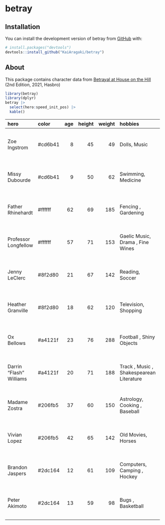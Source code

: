 
<!-- README.md is generated from README.Rmd. Please edit that file -->

# betray

<!-- badges: start -->
<!-- badges: end -->

## Installation

You can install the development version of betray from
[GitHub](https://github.com/) with:

``` r
# install.packages("devtools")
devtools::install_github("KaiAragaki/betray")
```

## About

This package contains character data from [Betrayal at House on the
Hill](https://en.wikipedia.org/wiki/Betrayal_at_House_on_the_Hill) (2nd
Edition, 2021, Hasbro)

``` r
library(betray)
library(dplyr)
betray |> 
  select(hero:speed_init_pos) |> 
  kable()
```

| hero                    | color   | age | height | weight | hobbies                                  | birthday   | speed                     | speed_init_pos |
|:------------------------|:--------|----:|-------:|-------:|:-----------------------------------------|:-----------|:--------------------------|---------------:|
| Zoe Ingstrom            | #cd6b41 |   8 |     45 |     49 | Dolls, Music                             | 1995-11-05 | 0, 4, 4, 4, 4, 5, 6, 8, 8 |              5 |
| Missy Dubourde          | #cd6b41 |   9 |     50 |     62 | Swimming, Medicine                       | 1994-02-14 | 0, 3, 4, 5, 6, 6, 6, 7, 7 |              4 |
| Father Rhinehardt       | #ffffff |  62 |     69 |    185 | Fencing , Gardening                      | 1941-04-29 | 0, 2, 3, 3, 4, 5, 6, 7, 7 |              4 |
| Professor Longfellow    | #ffffff |  57 |     71 |    153 | Gaelic Music, Drama , Fine Wines         | 1946-07-27 | 0, 2, 2, 4, 4, 5, 5, 6, 6 |              5 |
| Jenny LeClerc           | #8f2d80 |  21 |     67 |    142 | Reading, Soccer                          | 1982-03-04 | 0, 2, 3, 4, 4, 4, 5, 6, 8 |              5 |
| Heather Granville       | #8f2d80 |  18 |     62 |    120 | Television, Shopping                     | 1985-08-02 | 0, 3, 3, 4, 5, 6, 6, 7, 8 |              4 |
| Ox Bellows              | #a4121f |  23 |     76 |    288 | Football , Shiny Objects                 | 1980-10-18 | 0, 2, 2, 2, 3, 4, 5, 5, 6 |              6 |
| Darrin “Flash” Williams | #a4121f |  20 |     71 |    188 | Track , Music , Shakespearean Literature | 1983-06-06 | 0, 4, 4, 4, 5, 6, 7, 7, 8 |              6 |
| Madame Zostra           | #206fb5 |  37 |     60 |    150 | Astrology, Cooking , Baseball            | 1966-12-10 | 0, 2, 3, 3, 5, 5, 6, 6, 7 |              4 |
| Vivian Lopez            | #206fb5 |  42 |     65 |    142 | Old Movies, Horses                       | 1961-01-11 | 0, 3, 4, 4, 4, 4, 6, 7, 8 |              5 |
| Brandon Jaspers         | #2dc164 |  12 |     61 |    109 | Computers, Camping , Hockey              | 1991-05-21 | 0, 3, 4, 4, 4, 5, 6, 7, 8 |              4 |
| Peter Akimoto           | #2dc164 |  13 |     59 |     98 | Bugs , Basketball                        | 1990-09-03 | 0, 3, 3, 3, 4, 6, 6, 7, 7 |              5 |
